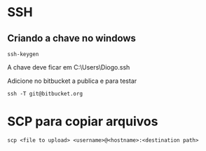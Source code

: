 # SSH

## Criando a chave no windows

`ssh-keygen`

A chave deve ficar em C:\Users\Diogo\.ssh

Adicione no bitbucket a publica e para testar 

`ssh -T git@bitbucket.org`

# SCP para copiar arquivos

`scp <file to upload> <username>@<hostname>:<destination path>`